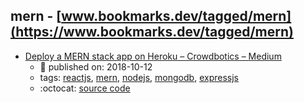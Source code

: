 mern - [www.bookmarks.dev/tagged/mern](https://www.bookmarks.dev/tagged/mern)
---
* [Deploy a MERN stack app on Heroku – Crowdbotics – Medium](https://medium.com/crowdbotics/deploy-a-mern-stack-app-on-heroku-b0c255744a70)
    * :calendar: published on: 2018-10-12
    * tags: [reactjs](../tagged/reactjs.md), [mern](../tagged/mern.md), [nodejs](../tagged/nodejs.md), [mongodb](../tagged/mongodb.md), [expressjs](../tagged/expressjs.md)
    * :octocat: [source code](https://github.com/amandeepmittal/deploy-mern-on-heroku)
